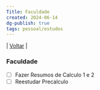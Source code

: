 ```yaml
---
Title: Faculdade
created: 2024-06-14
dg-publish: true
tags: pessoal/estudos
---
```

| [Voltar](index) |
### Faculdade
- [ ] Fazer Resumos de Calculo 1 e 2
- [ ] Reestudar Precalculo
